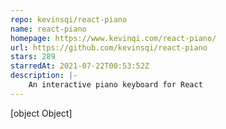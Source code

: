 ```yaml
---
repo: kevinsqi/react-piano
name: react-piano
homepage: https://www.kevinqi.com/react-piano/
url: https://github.com/kevinsqi/react-piano
stars: 289
starredAt: 2021-07-22T00:53:52Z
description: |-
    An interactive piano keyboard for React
---
```


[object Object]
